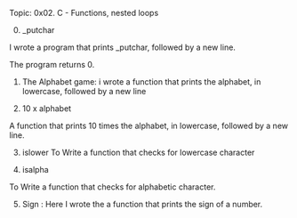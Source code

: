 Topic: 0x02. C - Functions, nested loops

0. _putchar

I wrote a program that prints _putchar, followed by a new line.

The program returns 0.


1. The Alphabet game: i wrote a function that prints the alphabet, in lowercase, followed by a new line

2. 10 x alphabet

A function that prints 10 times the alphabet, in lowercase, followed by a new line.

3. islower
To Write a function that checks for lowercase character

4. isalpha

To Write a function that checks for alphabetic character.

5. Sign : Here I wrote the a function that prints the sign of a number.


